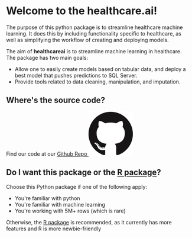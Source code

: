 # Welcome to the healthcare.ai!

The purpose of this python package is to streamline healthcare machine
learning. It does this by including functionality specific to
healthcare, as well as simplifying the workflow of creating and
deploying models.

The aim of **healthcareai** is to streamline machine learning in healthcare. The package has two main goals:

-  Allow one to easily create models based on tabular data, and deploy a best model that pushes predictions to SQL Server.
-  Provide tools related to data cleaning, manipulation, and imputation.

## Where's the source code?

Find our code at our [Github Repo ![Our Github repo](img/GitHub-Mark-120px-plus.png)](https://github.com/HealthCatalystSLC/healthcareai-y)

## Do I want this package or the [R package](http://healthcare.ai/r)?

Choose this Python package if one of the following apply:

- You're familiar with python
- You're familiar with machine learning
- You're working with 5M+ rows (which is rare)

Otherwise, the [R package](http://healthcare.ai/r) is recommended, as it
currently has more features and R is more newbie-friendly
